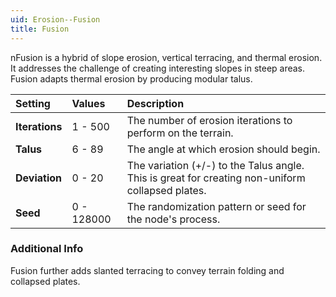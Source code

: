 ```yaml
---
uid: Erosion--Fusion
title: Fusion
---
```


nFusion is a hybrid of slope erosion, vertical terracing, and thermal erosion. It addresses the challenge of creating interesting slopes in steep areas. Fusion adapts thermal erosion by producing modular talus.


| Setting        | Values     | Description                                                                                      |
| :------------- | :--------- | :----------------------------------------------------------------------------------------------- |
| **Iterations** | 1 - 500    | The number of erosion iterations to perform on the terrain.                                      |
| **Talus**      | 6 - 89     | The angle at which erosion should begin.                                                         |
| **Deviation**  | 0 - 20     | The variation (+/-) to the Talus angle. This is great for creating non-uniform collapsed plates. |
| **Seed**       | 0 - 128000 | The randomization pattern or seed for the node's process.                                        |


### Additional Info

Fusion further adds slanted terracing to convey terrain folding and collapsed plates.